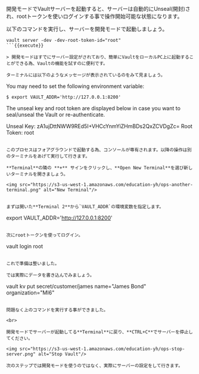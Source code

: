 開発モードでVaultサーバーを起動すると、サーバーは自動的にUnseal(開封)され、rootトークンを使いログインする事で操作開始可能な状態になります。

以下のコマンドを実行し、サーバーを開発モードで起動しましょう。

```
vault server -dev -dev-root-token-id="root"
```{{execute}}

> 開発モードはすでにサーバー設定がされており、簡単にVaultをローカルPC上に起動することができる為、Vaultの機能を試すのに便利です。

ターミナルには以下のようなメッセージが表示されているのをみて見ましょう。

```
You may need to set the following environment variable:

    $ export VAULT_ADDR='http://127.0.0.1:8200'

The unseal key and root token are displayed below in case you want to
seal/unseal the Vault or re-authenticate.

Unseal Key: zA1ujDttNWW9REd5I+VHCcYnmYiZHmBDs2QxZCVDgZc=
Root Token: root
```

このプロセスはフォアグラウンドで起動する為、コンソールが専有されます。以降の操作は別のターミナルをあげて実行して行きます。

**Terminal**の隣の **+** サインをクリックし、**Open New Terminal**を選び新しいターミナルを開きましょう。

<img src="https://s3-us-west-1.amazonaws.com/education-yh/ops-another-terminal.png" alt="New Terminal"/>


まずは開いた**Terminal 2**から`VAULT_ADDR`の環境変数を指定します。

```
export VAULT_ADDR='http://127.0.0.1:8200'
```{{execute T2}}

次にrootトークンを使ってログイン。

```
vault login root
```{{execute T2}}

これで準備は整いました。

では実際にデータを書き込んでみましょう。

```
vault kv put secret/customer/james name="James Bond" organization="MI6"
```{{execute T2}}

問題なく上のコマンドを実行する事ができました。

<br>

開発モードでサーバーが起動してる**Terminal**に戻り、**CTRL+C**でサーバーを停止してください。

<img src="https://s3-us-west-1.amazonaws.com/education-yh/ops-stop-server.png" alt="Stop Vault"/>

次のステップでは開発モードを使うのではなく、実際にサーバーの設定をして行きます。
